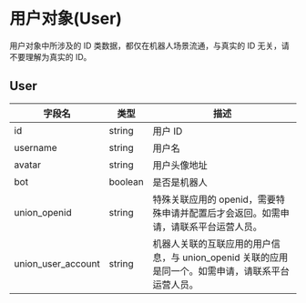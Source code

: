 # 用户对象(User)

用户对象中所涉及的 ID 类数据，都仅在机器人场景流通，与真实的 ID 无关，请不要理解为真实的 ID。

## User

| 字段名             | 类型   | 描述                                                                                               |
| ------------------ | ------ | -------------------------------------------------------------------------------------------------- |
| id                 | string | 用户 ID                                                                                            |
| username           | string | 用户名                                                                                             |
| avatar             | string | 用户头像地址                                                                                       |
| bot                | boolean   | 是否是机器人                                                                                       |
| union_openid       | string | 特殊关联应用的 openid，需要特殊申请并配置后才会返回。如需申请，请联系平台运营人员。                |
| union_user_account | string | 机器人关联的互联应用的用户信息，与 union_openid 关联的应用是同一个。如需申请，请联系平台运营人员。 |
